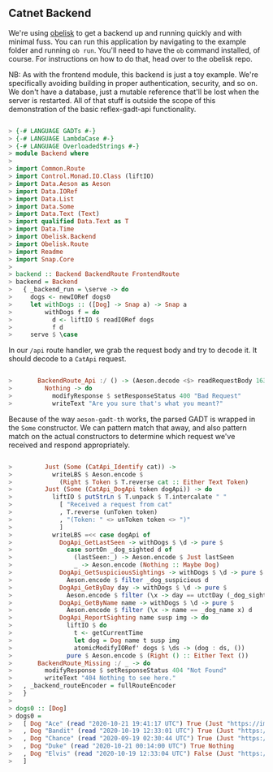 Catnet Backend
--------------

We're using [obelisk](https://github.com/obsidiansystems/obelisk) to get a backend up and running quickly and with minimal fuss. You can run this application by navigating to the example folder and running `ob run`. You'll need to have the `ob` command installed, of course. For instructions on how to do that, head over to the obelisk repo.

NB: As with the frontend module, this backend is just a toy example. We're specifically avoiding building in proper authentication, security, and so on. We don't have a database, just a mutable reference that'll be lost when the server is restarted. All of that stuff is outside the scope of this demonstration of the basic reflex-gadt-api functionality.

```haskell

> {-# LANGUAGE GADTs #-}
> {-# LANGUAGE LambdaCase #-}
> {-# LANGUAGE OverloadedStrings #-}
> module Backend where
> 
> import Common.Route
> import Control.Monad.IO.Class (liftIO)
> import Data.Aeson as Aeson
> import Data.IORef
> import Data.List
> import Data.Some
> import Data.Text (Text)
> import qualified Data.Text as T
> import Data.Time
> import Obelisk.Backend
> import Obelisk.Route
> import Readme
> import Snap.Core
> 
> backend :: Backend BackendRoute FrontendRoute
> backend = Backend
>   { _backend_run = \serve -> do
>     dogs <- newIORef dogs0
>     let withDogs :: ([Dog] -> Snap a) -> Snap a
>         withDogs f = do
>           d <- liftIO $ readIORef dogs
>           f d
>     serve $ \case

```

In our `/api` route handler, we grab the request body and try to decode it. It should decode to a `CatApi` request.

```haskell

>       BackendRoute_Api :/ () -> (Aeson.decode <$> readRequestBody 16384) >>= \case
>         Nothing -> do
>           modifyResponse $ setResponseStatus 400 "Bad Request"
>           writeText "Are you sure that's what you meant?"

```

Because of the way `aeson-gadt-th` works, the parsed GADT is wrapped in the `Some` constructor. We can pattern match that away, and also pattern match on the actual constructors to determine which request we've received and respond appropriately.

```haskell

>         Just (Some (CatApi_Identify cat)) ->
>           writeLBS $ Aeson.encode $
>             (Right $ Token $ T.reverse cat :: Either Text Token)
>         Just (Some (CatApi_DogApi token dogApi)) -> do
>           liftIO $ putStrLn $ T.unpack $ T.intercalate " "
>             [ "Received a request from cat"
>             , T.reverse (unToken token)
>             , "(Token: " <> unToken token <> ")"
>             ]
>           writeLBS =<< case dogApi of
>             DogApi_GetLastSeen -> withDogs $ \d -> pure $
>               case sortOn _dog_sighted d of
>                 (lastSeen:_) -> Aeson.encode $ Just lastSeen
>                 _ -> Aeson.encode (Nothing :: Maybe Dog)
>             DogApi_GetSuspiciousSightings -> withDogs $ \d -> pure $
>               Aeson.encode $ filter _dog_suspicious d
>             DogApi_GetByDay day -> withDogs $ \d -> pure $
>               Aeson.encode $ filter (\x -> day == utctDay (_dog_sighted x)) d
>             DogApi_GetByName name -> withDogs $ \d -> pure $
>               Aeson.encode $ filter (\x -> name == _dog_name x) d
>             DogApi_ReportSighting name susp img -> do
>               liftIO $ do
>                 t <- getCurrentTime
>                 let dog = Dog name t susp img
>                 atomicModifyIORef' dogs $ \ds -> (dog : ds, ())
>               pure $ Aeson.encode $ (Right () :: Either Text ())
>       BackendRoute_Missing :/ _ -> do
>         modifyResponse $ setResponseStatus 404 "Not Found"
>         writeText "404 Nothing to see here."
>   , _backend_routeEncoder = fullRouteEncoder
>   }
> 
> dogs0 :: [Dog]
> dogs0 =
>   [ Dog "Ace" (read "2020-10-21 19:41:17 UTC") True (Just "https://images.dog.ceo/breeds/greyhound-italian/n02091032_11088.jpg")
>   , Dog "Bandit" (read "2020-10-19 12:33:01 UTC") True (Just "https://images.dog.ceo/breeds/entlebucher/n02108000_2185.jpg")
>   , Dog "Chance" (read "2020-09-19 02:30:44 UTC") True (Just "https://images.dog.ceo/breeds/pyrenees/n02111500_1787.jpg")
>   , Dog "Duke" (read "2020-10-21 00:14:00 UTC") True Nothing
>   , Dog "Elvis" (read "2020-10-19 12:33:04 UTC") False (Just "https://images.dog.ceo/breeds/spaniel-japanese/n02085782_3727.jpg")
>   ]

```
